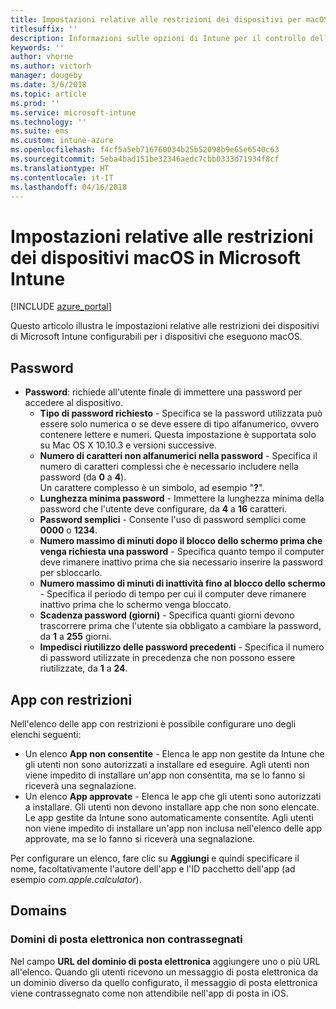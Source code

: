 ```yaml
---
title: Impostazioni relative alle restrizioni dei dispositivi per macOS in Microsoft Intune
titlesuffix: ''
description: Informazioni sulle opzioni di Intune per il controllo delle impostazioni e delle funzionalità nei dispositivi che eseguono macOS.
keywords: ''
author: vhorne
ms.author: victorh
manager: dougeby
ms.date: 3/6/2018
ms.topic: article
ms.prod: ''
ms.service: microsoft-intune
ms.technology: ''
ms.suite: ems
ms.custom: intune-azure
ms.openlocfilehash: f4cf5a5eb716760034b25b52098b9e65e6540c63
ms.sourcegitcommit: 5eba4bad151be32346aedc7cbb0333d71934f8cf
ms.translationtype: HT
ms.contentlocale: it-IT
ms.lasthandoff: 04/16/2018
---
```

# <a name="microsoft-intune-macos-device-restriction-settings"></a>Impostazioni relative alle restrizioni dei dispositivi macOS in Microsoft Intune

[!INCLUDE [azure_portal](./includes/azure_portal.md)]

Questo articolo illustra le impostazioni relative alle restrizioni dei dispositivi di Microsoft Intune configurabili per i dispositivi che eseguono macOS.

## <a name="password"></a>Password
-   **Password**: richiede all'utente finale di immettere una password per accedere al dispositivo.
    -   **Tipo di password richiesto** - Specifica se la password utilizzata può essere solo numerica o se deve essere di tipo alfanumerico, ovvero contenere lettere e numeri. Questa impostazione è supportata solo su Mac OS X 10.10.3 e versioni successive.
    -   **Numero di caratteri non alfanumerici nella password** - Specifica il numero di caratteri complessi che è necessario includere nella password (da **0** a **4**).<br>Un carattere complesso è un simbolo, ad esempio "**?**".
    -   **Lunghezza minima password** - Immettere la lunghezza minima della password che l'utente deve configurare, da **4** a **16** caratteri.
    -   **Password semplici** - Consente l'uso di password semplici come **0000** o **1234**.
    -   **Numero massimo di minuti dopo il blocco dello schermo prima che venga richiesta una password** - Specifica quanto tempo il computer deve rimanere inattivo prima che sia necessario inserire la password per sbloccarlo.
    -   **Numero massimo di minuti di inattività fino al blocco dello schermo** - Specifica il periodo di tempo per cui il computer deve rimanere inattivo prima che lo schermo venga bloccato.
    -   **Scadenza password (giorni)** - Specifica quanti giorni devono trascorrere prima che l'utente sia obbligato a cambiare la password, da **1** a **255** giorni.
    -   **Impedisci riutilizzo delle password precedenti** - Specifica il numero di password utilizzate in precedenza che non possono essere riutilizzate, da **1** a **24**.

## <a name="restricted-apps"></a>App con restrizioni

Nell'elenco delle app con restrizioni è possibile configurare uno degli elenchi seguenti:

- Un elenco **App non consentite** - Elenca le app non gestite da Intune che gli utenti non sono autorizzati a installare ed eseguire. Agli utenti non viene impedito di installare un'app non consentita, ma se lo fanno si riceverà una segnalazione.
- Un elenco **App approvate** - Elenca le app che gli utenti sono autorizzati a installare. Gli utenti non devono installare app che non sono elencate. Le app gestite da Intune sono automaticamente consentite. Agli utenti non viene impedito di installare un'app non inclusa nell'elenco delle app approvate, ma se lo fanno si riceverà una segnalazione.

Per configurare un elenco, fare clic su **Aggiungi** e quindi specificare il nome, facoltativamente l'autore dell'app e l'ID pacchetto dell'app (ad esempio *com.apple.calculator*).

## <a name="domains"></a>Domains

### <a name="unmarked-email-domains"></a>Domini di posta elettronica non contrassegnati

Nel campo **URL del dominio di posta elettronica** aggiungere uno o più URL all'elenco. Quando gli utenti ricevono un messaggio di posta elettronica da un dominio diverso da quello configurato, il messaggio di posta elettronica viene contrassegnato come non attendibile nell'app di posta in iOS.


